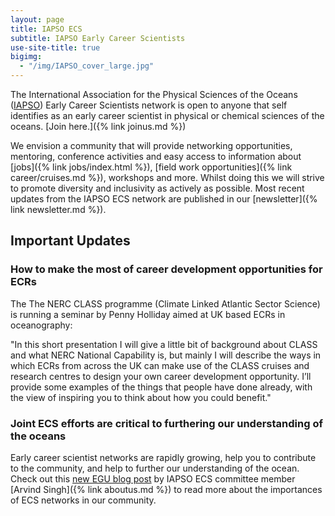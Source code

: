 ```yaml
---
layout: page
title: IAPSO ECS
subtitle: IAPSO Early Career Scientists
use-site-title: true
bigimg:
  - "/img/IAPSO_cover_large.jpg"
---
```


The International Association for the Physical Sciences of the Oceans ([IAPSO](http://iapso.iugg.org/)) Early Career Scientists network is open to anyone  that self identifies as an early career scientist in physical or chemical sciences of the oceans. [Join here.]({% link joinus.md %})

We envision a community that will provide networking opportunities, mentoring, conference activities and easy access to information about [jobs]({% link jobs/index.html %}), [field work opportunities]({% link career/cruises.md %}), workshops and more. Whilst doing this we will strive to promote diversity and inclusivity as actively as possible. Most recent updates from the IAPSO ECS network are published in our [newsletter]({% link newsletter.md %}).

## Important Updates

### How to make the most of career development opportunities for ECRs

The The NERC CLASS programme (Climate Linked Atlantic Sector Science) is running a seminar by Penny Holliday aimed at UK based ECRs in oceanography:

"In this short presentation I will give a little bit of background about CLASS and what NERC National Capability is, but mainly I will describe the ways in which ECRs from across the UK can make use of the CLASS cruises and research centres to design your own career development opportunity. I’ll provide some examples of the things that people have done already, with the view of inspiring you to think about how you could benefit."

### Joint ECS efforts are critical to furthering our understanding of the oceans
Early career scientist networks are rapidly growing, help you to contribute to the community, and help to further our understanding of the ocean. Check out this [new EGU blog post](https://blogs.egu.eu/divisions/os/2021/06/25/ocean-networks-1/) by IAPSO ECS committee member [Arvind Singh]({% link aboutus.md %}) to read more about the importances of ECS networks in our community.
